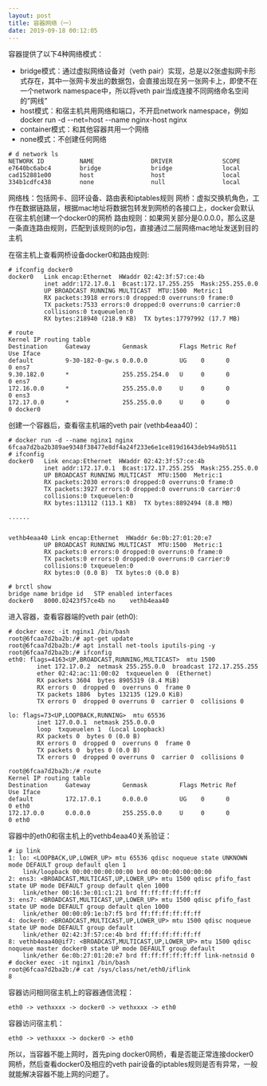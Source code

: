 ```yaml
---
layout: post
title: 容器网络（一）
date: 2019-09-18 00:12:05
---
```


容器提供了以下4种网络模式：

- bridge模式：通过虚拟网络设备对（veth pair）实现，总是以2张虚拟网卡形式存在，其中一张网卡发出的数据包，会直接出现在另一张网卡上，即使不在一个network namespace中，所以将veth pair当成连接不同网络命名空间的”网线”
- host模式：和宿主机共用网络和端口，不开启network namespace，例如docker run -d --net=host --name nginx-host nginx
- container模式：和其他容器共用一个网络
- none模式：不创建任何网络


```
# d network ls
NETWORK ID          NAME                DRIVER              SCOPE
e7640bc6abc4        bridge              bridge              local
cad152881e00        host                host                local
334b1cdfc438        none                null                local
```

网络栈：包括网卡、回环设备、路由表和iptables规则
网桥：虚拟交换机角色，工作在数据链路层，根据mac地址将数据包转发到网桥的各接口上，docker会默认在宿主机创建一个docker0的网桥
路由规则：如果网关部分是0.0.0.0，那么这是一条直连路由规则，匹配到该规则的ip包，直接通过二层网络mac地址发送到目的主机

在宿主机上查看网桥设备docker0和路由规则:

```
# ifconfig docker0
docker0   Link encap:Ethernet  HWaddr 02:42:3f:57:ce:4b
          inet addr:172.17.0.1  Bcast:172.17.255.255  Mask:255.255.0.0
          UP BROADCAST RUNNING MULTICAST  MTU:1500  Metric:1
          RX packets:3918 errors:0 dropped:0 overruns:0 frame:0
          TX packets:7533 errors:0 dropped:0 overruns:0 carrier:0
          collisions:0 txqueuelen:0
          RX bytes:218940 (218.9 KB)  TX bytes:17797992 (17.7 MB)

# route
Kernel IP routing table
Destination     Gateway         Genmask         Flags Metric Ref    Use Iface
default         9-30-182-0-gw.s 0.0.0.0         UG    0      0        0 ens7
9.30.182.0      *               255.255.254.0   U     0      0        0 ens7
172.16.0.0      *               255.255.0.0     U     0      0        0 ens3
172.17.0.0      *               255.255.0.0     U     0      0        0 docker0
```

创建一个容器后，查看宿主机端的veth pair (vethb4eaa40)：

```
# docker run -d --name nginx1 nginx
6fcaa7d2ba2b389ae9348f38477e8df4a24f233e6e1ce819d1643deb94a9b511
# ifconfig
docker0   Link encap:Ethernet  HWaddr 02:42:3f:57:ce:4b
          inet addr:172.17.0.1  Bcast:172.17.255.255  Mask:255.255.0.0
          UP BROADCAST RUNNING MULTICAST  MTU:1500  Metric:1
          RX packets:2030 errors:0 dropped:0 overruns:0 frame:0
          TX packets:3927 errors:0 dropped:0 overruns:0 carrier:0
          collisions:0 txqueuelen:0
          RX bytes:113112 (113.1 KB)  TX bytes:8892494 (8.8 MB)

......


vethb4eaa40 Link encap:Ethernet  HWaddr 6e:0b:27:01:20:e7
          UP BROADCAST RUNNING MULTICAST  MTU:1500  Metric:1
          RX packets:0 errors:0 dropped:0 overruns:0 frame:0
          TX packets:0 errors:0 dropped:0 overruns:0 carrier:0
          collisions:0 txqueuelen:0
          RX bytes:0 (0.0 B)  TX bytes:0 (0.0 B)

# brctl show
bridge name bridge id   STP enabled interfaces
docker0   8000.02423f57ce4b no    vethb4eaa40
```

进入容器，查看容器端的veth pair (eth0):

```
# docker exec -it nginx1 /bin/bash
root@6fcaa7d2ba2b:/# apt-get update
root@6fcaa7d2ba2b:/# apt install net-tools iputils-ping -y
root@6fcaa7d2ba2b:/# ifconfig
eth0: flags=4163<UP,BROADCAST,RUNNING,MULTICAST>  mtu 1500
        inet 172.17.0.2  netmask 255.255.0.0  broadcast 172.17.255.255
        ether 02:42:ac:11:00:02  txqueuelen 0  (Ethernet)
        RX packets 3604  bytes 8905319 (8.4 MiB)
        RX errors 0  dropped 0  overruns 0  frame 0
        TX packets 1886  bytes 132135 (129.0 KiB)
        TX errors 0  dropped 0 overruns 0  carrier 0  collisions 0

lo: flags=73<UP,LOOPBACK,RUNNING>  mtu 65536
        inet 127.0.0.1  netmask 255.0.0.0
        loop  txqueuelen 1  (Local Loopback)
        RX packets 0  bytes 0 (0.0 B)
        RX errors 0  dropped 0  overruns 0  frame 0
        TX packets 0  bytes 0 (0.0 B)
        TX errors 0  dropped 0 overruns 0  carrier 0  collisions 0

root@6fcaa7d2ba2b:/# route
Kernel IP routing table
Destination     Gateway         Genmask         Flags Metric Ref    Use Iface
default         172.17.0.1      0.0.0.0         UG    0      0        0 eth0
172.17.0.0      0.0.0.0         255.255.0.0     U     0      0        0 eth0
```

容器中的eth0和宿主机上的vethb4eaa40关系验证：

```
# ip link
1: lo: <LOOPBACK,UP,LOWER_UP> mtu 65536 qdisc noqueue state UNKNOWN mode DEFAULT group default qlen 1
    link/loopback 00:00:00:00:00:00 brd 00:00:00:00:00:00
2: ens3: <BROADCAST,MULTICAST,UP,LOWER_UP> mtu 1500 qdisc pfifo_fast state UP mode DEFAULT group default qlen 1000
    link/ether 00:16:3e:01:c1:21 brd ff:ff:ff:ff:ff:ff
3: ens7: <BROADCAST,MULTICAST,UP,LOWER_UP> mtu 1500 qdisc pfifo_fast state UP mode DEFAULT group default qlen 1000
    link/ether 00:00:09:1e:b7:f5 brd ff:ff:ff:ff:ff:ff
4: docker0: <BROADCAST,MULTICAST,UP,LOWER_UP> mtu 1500 qdisc noqueue state UP mode DEFAULT group default
    link/ether 02:42:3f:57:ce:4b brd ff:ff:ff:ff:ff:ff
8: vethb4eaa40@if7: <BROADCAST,MULTICAST,UP,LOWER_UP> mtu 1500 qdisc noqueue master docker0 state UP mode DEFAULT group default
    link/ether 6e:0b:27:01:20:e7 brd ff:ff:ff:ff:ff:ff link-netnsid 0
# docker exec -it nginx1 /bin/bash
root@6fcaa7d2ba2b:/# cat /sys/class/net/eth0/iflink
8
```

容器访问相同宿主机上的容器通信流程：

```
eth0 -> vethxxxx -> docker0 -> vethxxxx -> eth0
```

容器访问宿主机：

```
eth0 -> vethxxxx -> docker0 -> eth0
```

所以，当容器不能上网时，首先ping docker0网桥，看是否能正常连接docker0网桥，然后查看docker0及相应的veth pair设备的iptables规则是否有异常，一般就能解决容器不能上网的问题了。
